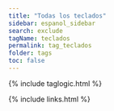 ```yaml
---
title: "Todas los teclados"
sidebar: espanol_sidebar
search: exclude
tagName: teclados
permalink: tag_teclados
folder: tags
toc: false
---
```

{% include taglogic.html %}

{% include links.html %}
